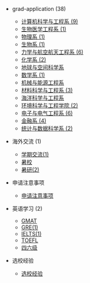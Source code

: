 - grad-application (38)

  - [计算机科学与工程系 (9)](grad-application/computer-science-and-engineering/README.md)
  - [生物医学工程系 (1)](grad-application/biomedical-engineering/README.md)
  - [物理系 (1)](grad-application/physics/README.md)
  - [生物系 (1)](grad-application/biology/README.md)
  - [力学与航空航天工程系 (6)](grad-application/mechanics-and-aerospace-engineering/README.md)
  - [化学系 (2)](grad-application/chemistry/README.md)
  - [地球与空间科学系](grad-application/earth-and-space-science/README.md)
  - [数学系 (1)](grad-application/math/README.md)
  - [机械与能源工程系](grad-application/mechanical-and-energy-engineering/README.md)
  - [材料科学与工程系 (3)](grad-application/materials-science-and-engineering/README.md)
  - [海洋科学与工程系](grad-application/marine-science-and-engineering/README.md)
  - [环境科学与工程学院 (2)](grad-application/environmental-science-and-engineering/README.md)
  - [电子与电气工程系 (6)](grad-application/electronic-and-electrical-engineering/README.md)
  - [金融系 (4)](grad-application/finance/README.md)
  - [统计与数据科学系 (2)](grad-application/statistics/README.md)

- 海外交流 (1)

  - [学期交流(1)](海外交流/学期交流/README.md)
  - [暑校](海外交流/暑校/README.md)
  - [暑研(2)](海外交流/暑研/README.md)

- 申请注意事项 

  - [申请注意事项](申请注意事项/README.md)

- 英语学习 (2)

  - [GMAT](英语学习/GMAT/README.md)
  - [GRE(1)](英语学习/GRE/README.md)
  - [IELTS(1)](英语学习/IELTS/README.md)
  - [TOEFL](英语学习/TOEFL/README.md)
  - [四六级](英语学习/四六级/README.md)

- 选校经验

  - [选校经验](选校经验/README.md)

